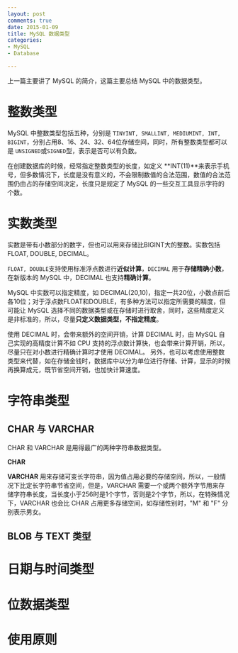 ```yaml
---
layout: post
comments: true
date: 2015-01-09 
title: MySQL 数据类型
categories:  
- MySQL
- Database

---
```

上一篇主要讲了 MySQL 的简介，这篇主要总结 MySQL 中的数据类型。

# 整数类型

MySQL 中整数类型包括五种，分别是 ```TINYINT, SMALLINT, MEDIUMINT, INT, BIGINT```，分别占用8、16、24、32、64位存储空间，同时，所有整数类型都可以是 ```UNSIGNED```或```SIGNED```型，表示是否可以有负数。

在创建数据库的时候，经常指定整数类型的长度，如定义 **INT(11)**来表示手机号，但多数情况下，长度是没有意义的，不会限制数值的合法范围，数值的合法范围仍由占的存储空间决定，长度只是规定了 MySQL 的一些交互工具显示字符的个数。

# 实数类型
实数是带有小数部分的数字，但也可以用来存储比BIGINT大的整数。实数包括FLOAT, DOUBLE, DECIMAL。


```FLOAT, DOUBLE```支持使用标准浮点数进行**近似计算**，```DECIMAL``` 用于**存储精确小数**，在新版本的 MySQL 中，DECIMAL 也支持**精确计算**。

MySQL 中实数可以指定精度，如 DECIMAL(20,10)，指定一共20位，小数点前后各10位；对于浮点数FLOAT和DOUBLE，有多种方法可以指定所需要的精度，但可能让 MySQL 选择不同的数据类型或在存储时进行取舍，同时，这些精度定义是非标准的，所以，尽量**只定义数据类型，不指定精度**。

使用 DECIMAL 时，会带来额外的空间开销，计算 DECIMAL 时，由 MySQL 自己实现的高精度计算不如 CPU 支持的浮点数计算快，也会带来计算开销，所以，尽量只在对小数进行精确计算时才使用 DECIMAL。 另外，也可以考虑使用整数类型来代替，如在存储金钱时，数据库中以分为单位进行存储、计算，显示的时候再换算成元，既节省空间开销，也加快计算速度。

# 字符串类型

## CHAR 与 VARCHAR
CHAR 和 VARCHAR 是用得最广的两种字符串数据类型。

**CHAR** 

**VARCHAR** 
用来存储可变长字符串，因为值占用必要的存储空间，所以，一般情况下比定长字符串节省空间，但是，VARCHAR 需要一个或两个额外字节用来存储字符串长度，当长度小于256时是1个字节，否则是2个字节，所以，在特殊情况下，VARCHAR 也会比 CHAR 占用更多存储空间，如存储性别时，"M" 和 "F" 分别表示男女。

## BLOB 与 TEXT 类型

# 日期与时间类型

# 位数据类型


# 使用原则